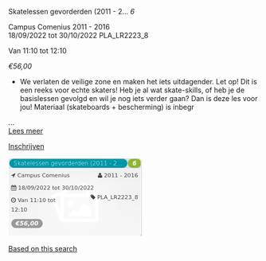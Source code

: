 Skatelessen gevorderden (2011 - 2... *6*

Campus Comenius 2011 - 2016  
18/09/2022 tot 30/10/2022 PLA\_LR2223\_8  

Van 11:10 tot 12:10

*€56,00*

  

  

*   We verlaten de veilige zone en maken het iets uitdagender. Let op! Dit is een reeks voor echte skaters! Heb je al wat skate-skills, of heb je de basislessen gevolgd en wil je nog iets verder gaan? Dan is deze les voor jou! Materiaal (skateboards + bescherming) is inbegr

 ...  
[Lees meer](https://tickets.vgc.be/activity/subscribe/PLA_LR2223_8)

[Inschrijven](https://tickets.vgc.be/activity/subscribe/PLA_LR2223_8)

![](76761.png)

[Based on this search](https://tickets.vgc.be/activity/index?&vrijeplaatsen=1&Age%5B%5D=4%2C6&entity=286)
